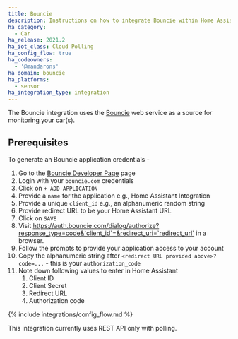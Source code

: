 ```yaml
---
title: Bouncie
description: Instructions on how to integrate Bouncie within Home Assistant.
ha_category:
  - Car
ha_release: 2021.2
ha_iot_class: Cloud Polling
ha_config_flow: true
ha_codeowners:
  - '@mandarons'
ha_domain: bouncie
ha_platforms:
  - sensor
ha_integration_type: integration
---
```


The Bouncie integration uses the [Bouncie](https://www.bouncie.dev/) web service
as a source for monitoring your car(s).

## Prerequisites

To generate an Bouncie application credentials -

1. Go to the [Bouncie Developer Page](https://bouncie.dev/login/) page
2. Login with your `bouncie.com` credentials
3. Click on `+ ADD APPLICATION` 
4. Provide a `name` for the application e.g., Home Assistant Integration
5. Provide a unique `client_id` e.g., an alphanumeric random string
6. Provide redirect URL to be your Home Assistant URL
7. Click on `SAVE`
8. Visit https://auth.bouncie.com/dialog/authorize?response_type=code&`client_id`=&redirect_uri=`redirect_url` in a browser.
9.  Follow the prompts to provide your application access to your account
10. Copy the alphanumeric string after `<redirect URL provided above>?code=...` - this is your `authorization_code`
11. Note down following values to enter in Home Assistant
    1.  Client ID 
    2.  Client Secret
    3.  Redirect URL
    4.  Authorization code

{% include integrations/config_flow.md %}

<div class="note">
This integration currently uses REST API only with polling.
</div>
